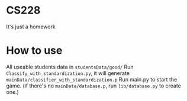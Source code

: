 # CS228

It's just a homework

# How to use

All useable students data in `studentsData/good/`
Run `Classify_with_standardization.py`, it will generate `mainData/classifier_with_standardization.p`
Run main.py to start the game. (if there's no `mainData/database.p`, run `lib/database.py` to create one.)
